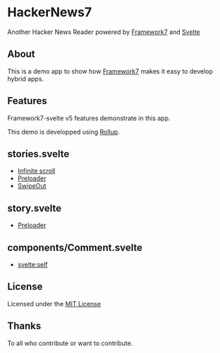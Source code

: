 HackerNews7
===========

Another Hacker News Reader powered by [Framework7](https://github.com/nolimits4web/Framework7) and [Svelte](https://svelte.dev/)

About
-----
This is a demo app to show how [Framework7](https://github.com/nolimits4web/Framework7) makes it easy to develop hybrid apps.

Features
--------

Framework7-svelte v5 features demonstrate in this app.

This demo is developped using [Rollup](http://framework7.io/cli/).

## stories.svelte

- [Infinite scroll](https://framework7.io/svelte/page.html#infinite-scroll)
- [Preloader](https://framework7.io/svelte/preloader.html)
- [SwipeOut](https://framework7.io/svelte/swipeout.html)

## story.svelte

- [Preloader](https://framework7.io/svelte/preloader.html)

## components/Comment.svelte

- [svelte:self](https://svelte.dev/docs#svelte_self)

License
-------

Licensed under the [MIT License](https://github.com/GuillaumeBiton/HackerNews7/raw/master/LICENSE)

Thanks
------

To all who contribute or want to contribute.
